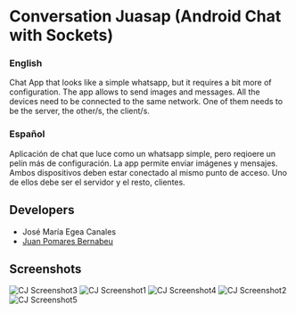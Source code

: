 # Conversation Juasap (Android Chat with Sockets)
### English

Chat App that looks like a simple whatsapp, but it requires a bit more of configuration. The app allows to send images and messages.
All the devices need to be connected to the same network.
One of them needs to be the server, the other/s, the client/s.

### Español

Aplicación de chat que luce como un whatsapp simple, pero reqioere un pelín más de configuración. La app permite enviar imágenes y mensajes.
Ambos dispositivos deben estar conectado al mismo punto de acceso. 
Uno de ellos debe ser el servidor y el resto, clientes.

## Developers

* José María Egea Canales
* [Juan Pomares Bernabeu](https://github.com/juanpomares)

## Screenshots

![CJ Screenshot3](./screenshots/juasap3.PNG?raw=true)
![CJ Screenshot1](./screenshots/juasap1.PNG?raw=true)
![CJ Screenshot4](./screenshots/juasap4.PNG?raw=true)
![CJ Screenshot2](./screenshots/juasap2.PNG?raw=true)
![CJ Screenshot5](./screenshots/juasap5.PNG?raw=true)
